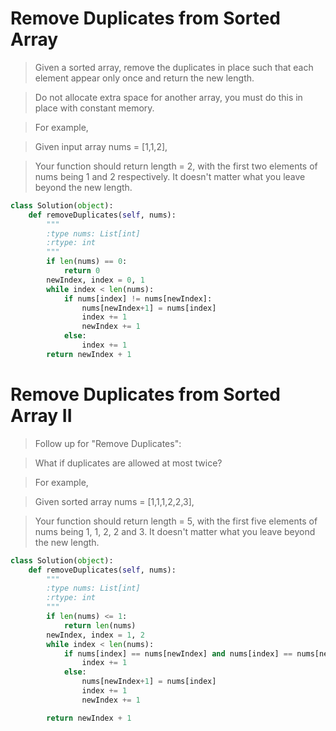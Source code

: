 # Remove Duplicates from Sorted Array

> Given a sorted array, remove the duplicates in place such that each element appear only once and return the new length.

> Do not allocate extra space for another array, you must do this in place with constant memory.

> For example,

> Given input array nums = [1,1,2],

> Your function should return length = 2, with the first two elements of nums being 1 and 2 respectively. It doesn't matter what you leave beyond the new length.

```Python
class Solution(object):
    def removeDuplicates(self, nums):
        """
        :type nums: List[int]
        :rtype: int
        """
        if len(nums) == 0:
            return 0
        newIndex, index = 0, 1
        while index < len(nums):
            if nums[index] != nums[newIndex]:
                nums[newIndex+1] = nums[index]
                index += 1
                newIndex += 1
            else:
                index += 1
        return newIndex + 1
```

# Remove Duplicates from Sorted Array II

> Follow up for "Remove Duplicates":

> What if duplicates are allowed at most twice?

> For example,

> Given sorted array nums = [1,1,1,2,2,3],

> Your function should return length = 5, with the first five elements of nums being 1, 1, 2, 2 and 3. It doesn't matter what you leave beyond the new length.

```Python
class Solution(object):
    def removeDuplicates(self, nums):
        """
        :type nums: List[int]
        :rtype: int
        """
        if len(nums) <= 1:
            return len(nums)
        newIndex, index = 1, 2
        while index < len(nums):
            if nums[index] == nums[newIndex] and nums[index] == nums[newIndex-1]:
                index += 1 
            else:
                nums[newIndex+1] = nums[index]
                index += 1
                newIndex += 1                   

        return newIndex + 1
```
